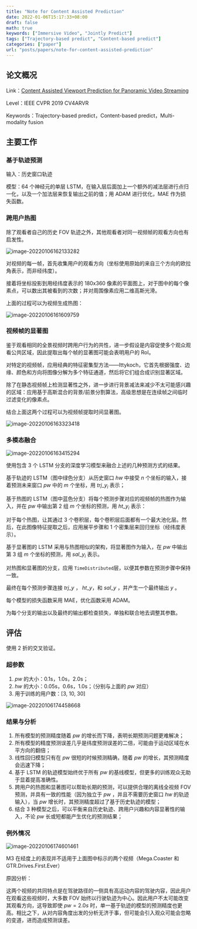 ```yaml
---
title: "Note for Content Assisted Prediction"
date: 2022-01-06T15:17:33+08:00
draft: false
math: true
keywords: ["Immersive Video", "Jointly Predict"]
tags: ["Trajectory-based predict", "Content-based predict"]
categories: ["paper"]
url: "posts/papers/note-for-content-assisted-prediction"
---
```


## 论文概况

Link：[Content Assisted Viewport Prediction for Panoramic Video Streaming](https://www.researchgate.net/publication/333971523_Content_Assisted_Viewport_Prediction_for_Panoramic_Video_Streaming)

Level：IEEE CVPR 2019 CV4ARVR

Keywords：Trajectory-based predict，Content-based predict，Multi-modality fusion

## 主要工作

### 基于轨迹预测

输入：历史窗口轨迹

模型：64 个神经元的单层 LSTM，在输入层后面加上一个额外的减法层进行点归一化，以及一个加法层来恢复输出之前的值；用 ADAM 进行优化，MAE 作为损失函数。

### 跨用户热图

除了观看者自己的历史 FOV 轨迹之外，其他观看者对同一视频帧的观看方向也有启发性。

![image-20220106162133282](https://s2.loli.net/2022/01/06/EzGuo8kOIvHmeBi.png)

对视频的每一帧，首先收集用户的观看方向（坐标使用原始的来自三个方向的欧拉角表示，而非经纬度）。

接着将坐标投影到用经纬度表示的 180x360 像素的平面图上，对于图中的每个像素点，可以数出其被看到的次数；并对周围像素应用二维高斯光滑。

上面的过程可以为视频生成热图：

![image-20220106161609759](https://s2.loli.net/2022/01/06/W3CmDI4rPYxqwiV.png)

### 视频帧的显著图

鉴于观看相同的全景视频时跨用户行为的共性，进一步假设是内容促使多个观众观看公共区域，因此提取出每个帧的显著图可能会表明用户的 RoI。

对特定的视频帧，应用经典的特征密集型方法——Ittykoch，它首先根据强度、边缘、颜色和方向将图像分解为多个特征通道，然后将它们组合成识别显著区域。

除了在静态视频帧上检测显著性之外，进一步进行背景减法来减少不太可能感兴趣的区域：应用基于高斯混合的背景/前景分割算法，高级思想是在连续帧之间临时过滤变化的像素点。

结合上面这两个过程可以为视频帧提取时间显著图。

![image-20220106163323418](https://s2.loli.net/2022/01/06/PGjguseyAkWK9X1.png)

### 多模态融合

![image-20220106163415294](https://s2.loli.net/2022/01/06/9oFZxtDnC6LaBTq.png)

使用包含 3 个 LSTM 分支的深度学习模型来融合上述的几种预测方式的结果。

基于轨迹的 LSTM（图中绿色分支）从历史窗口 $hw$ 中接受 $n$ 个坐标的输入，接着预测未来窗口 $pw$ 中的 $m$ 个坐标，用 $trj\_y_{i}$ 表示；

基于热图的 LSTM（图中蓝色分支）将每个预测步骤对应的视频帧的热图作为输入，并在 $pw$ 中输出第 2 组 $m$ 个坐标的预测，用 $ht\_y_{i}$ 表示：

对于每个热图，让其通过 3 个卷积层，每个卷积层后面都有一个最大池化层。然后，在此图像特征提取之后，应用展平步骤和 1 个密集层来回归坐标（经纬度表示）。

基于显著图的 LSTM 采用与热图相似的架构，将显著图作为输入，在 $pw$ 中输出第 3 组 $m$ 个坐标的预测，用 $sal\_y_{i}$ 表示。

对热图和显著图的分支，应用 `TimeDistributed`层，以便其参数在预测步骤中保持一致。

最终在每个预测步骤连接 $trj\_y$ ， $ht\_y$，和 $sal\_y$ ，并产生一个最终输出 $y$ 。

每个模型的损失函数采用 MAE，优化函数采用 ADAM。

为每个分支的输出以及最终的输出都检查损失，单独和联合地去调整其参数。

## 评估

使用 2 折的交叉验证。

### 超参数

1. $pw$ 的大小：0.1s，1.0s，2.0s；
2. $hw$ 的大小：0.05s，0.6s，1.0s；（分别与上面的 $pw$ 对应）
3. 用于训练的用户数：[3, 10, 30]

![image-20220106174458668](https://s2.loli.net/2022/01/06/mXuP17TcbYj2NLw.png)

### 结果与分析

1. 所有模型的预测精度随着 $pw$ 的增长而下降，表明长期预测问题更难解决；
2. 所有模型的精度预测误差几乎是纬度预测误差的二倍，可能由于运动区域在水平方向的翻倍；
3. 线性回归模型只有在 $pw$ 很短的时候预测精确，随着 $pw$ 的增长，其预测精度会迅速下降；
4. 基于 LSTM 的轨迹模型始终优于所有 $pw$ 的基线模型，但更多的训练观众无助于显着提高准确性。
5. 跨用户的热图和显著图可以帮助长期的预测，可以提供合理的离线全视频 FOV 预测，并具有一致的性能（因为独立于 $pw$ ，并且不需要历史窗口 $hw$ 的轨迹输入），当 $pw$ 增长时，其预测精度超过了基于历史轨迹的模型；
6. 结合 3 种模型之后，可以平衡来自历史轨迹、跨用户兴趣和内容显著性的输入，不论 $pw$ 长或短都能产生优化的预测结果；

### 例外情况

![image-20220106174601461](https://s2.loli.net/2022/01/06/vZXq9GwS6c3Cgfk.png)

M3 在经度上的表现并不适用于上面图中标示的两个视频（Mega.Coaster 和 GTR.Drives.First.Ever）

原因分析：

这两个视频的共同特点是在驾驶路径的一侧具有高运动内容的驾驶内容，因此用户在观看这些视频时，大多数 FOV 始终以行驶轨迹为中心。因此用户不太可能改变其观看方向，这导致即使 $pw = 2.0s$ 时，单一基于轨迹的模型的预测精度也更高。相比之下，从对内容角度出发的分析无济于事，但可能会引入观众可能会忽略的变道，进而造成预测误差。
